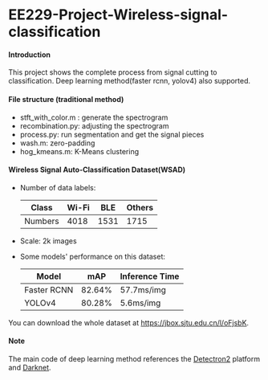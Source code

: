 # **EE229-Project-Wireless-signal-classification**

#### Introduction

This project shows the complete process from signal cutting to classification. Deep learning method(faster rcnn, yolov4) also supported.

#### File structure (traditional method)

- stft_with_color.m : generate the spectrogram
- recombination.py: adjusting the spectrogram
- process.py: run segmentation and get the signal pieces 
- wash.m: zero-padding
- hog_kmeans.m: K-Means clustering

#### Wireless Signal Auto-Classification Dataset(WSAD)

- Number of data labels:

  | Class   | Wi-Fi | BLE  | Others |
  | ------- | ----- | ---- | ------ |
  | Numbers | 4018  | 1531 | 1715   |

- Scale: 2k images

- Some models' performance on this dataset:

  | Model       | mAP    | Inference Time |
  | ----------- | ------ | -------------- |
  | Faster RCNN | 82.64% | 57.7ms/img     |
  | YOLOv4      | 80.28% | 5.6ms/img      |
  

You can download the whole dataset at https://jbox.sjtu.edu.cn/l/oFjsbK.

#### Note

The main code of deep learning method references the [Detectron2](https://github.com/facebookresearch/detectron2/tree/master/detectron2) platform and [Darknet](https://github.com/AlexeyAB/darknet).